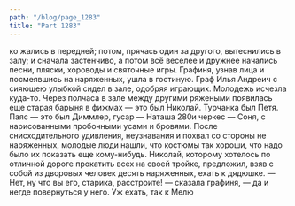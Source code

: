 ```yaml
---
path: "/blog/page_1283"
title: "Part 1283"
---
```


ко жались в передней; потом, прячась один за другого, вытеснились в залу; и сначала застенчиво, а потом всё веселее и дружнее начались песни, пляски, хороводы и святочные игры. Графиня, узнав лица и посмеявшись на наряженных, ушла в гостиную. Граф Илья Андреич с сияющею улыбкой сидел в зале, одобряя играющих. Молодежь исчезла куда-то.
Через полчаса в зале между другими ряжеными появилась еще старая барыня в фижмах — это был Николай. Турчанка был Петя. Паяс — это был Диммлер, гусар — Наташа 280и черкес — Соня, с нарисованными пробочными усами и бровями.
После снисходительного удивления, неузнавания и похвал со стороны не наряженных, молодые люди нашли, что костюмы так хороши, что надо было их показать еще кому-нибудь.
Николай, которому хотелось по отличной дороге прокатить всех на своей тройке, предложил, взяв с собой из дворовых человек десять наряженных, ехать к дядюшке.
— Нет, ну что вы его, старика, расстроите! — сказала графиня, — да и негде повернуться у него. Уж ехать, так к Мелю
